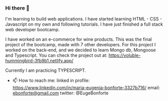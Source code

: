 ### Hi there 👋

I'm learning to build web applications. I have started learning HTML - CSS - Javascript on my own and following tutorials. I have just finished a full stack web developer bootcamp.

I have worked on an e-commerce for wine products. This was the final project of the bootcamp, made with 7 other developers. 
For this project I worked on the back-end, and we decided to learn Mongo db, Mongoose and Typescript.
You can check the project out at: https://voluble-hummingbird-3fb9b1.netlify.app/

Currently I am practicing TYPESCRIPT.

- 📫 How to reach me: 
linked in profile: https://www.linkedin.com/in/maria-eugenia-bonforte-3327b716/
email: ebonforte@gmail.com
twitter: @EugeBonforte


